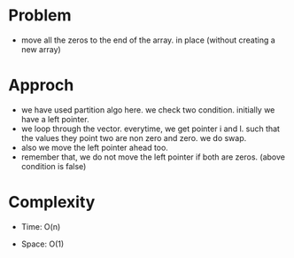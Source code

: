 # Problem
- move all the zeros to the end of the array. in place (without creating a new array)

# Approch
- we have used partition algo here. we check two condition. initially we have a left pointer.
- we loop through the vector. everytime, we get pointer i and l. such that the values they point two are non zero
  and zero. we do swap. 
- also we move the left pointer ahead too.
- remember that, we do not move the left pointer if both are zeros. (above condition is false)



# Complexity

- Time: O(n)

- Space: O(1) 